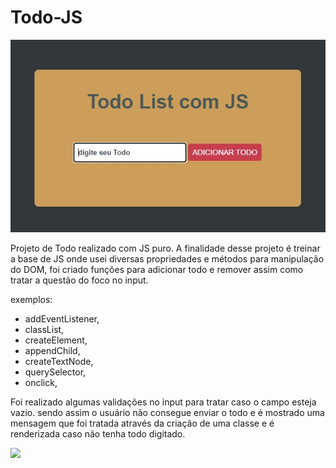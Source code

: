 # Todo-JS

<img src="./assets/todo.jpeg">

<p>
Projeto de Todo realizado com JS puro. 
A finalidade desse projeto é treinar a base de JS onde usei diversas propriedades
e métodos para manipulação do DOM, foi criado funções para adicionar todo e remover
assim como tratar a questão do foco no input.

exemplos:

- addEventListener,
- classList,
- createElement,
- appendChild,
- createTextNode,
- querySelector,
- onclick,

Foi realizado algumas validações no input para tratar caso o campo esteja vazio. 
sendo assim o usuário não consegue enviar o todo e é mostrado uma mensagem que 
foi tratada através da criação de uma classe e é renderizada caso não tenha todo
digitado.

<img src="./assets/video.mkv">
</p>
